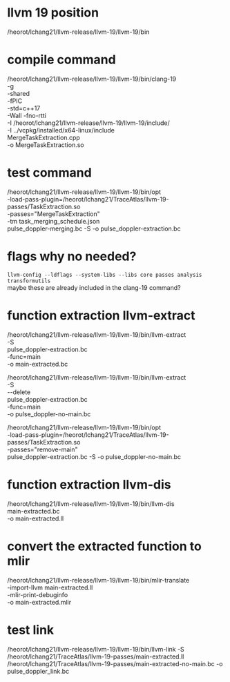 # llvm 19 position
/heorot/lchang21/llvm-release/llvm-19/llvm-19/bin

# compile command

/heorot/lchang21/llvm-release/llvm-19/llvm-19/bin/clang-19 \
        -g \
        -shared \
        -fPIC \
        -std=c++17 \
        -Wall -fno-rtti \
        -I /heorot/lchang21/llvm-release/llvm-19/llvm-19/include/ \
        -I ../vcpkg/installed/x64-linux/include \
        MergeTaskExtraction.cpp \
        -o MergeTaskExtraction.so

# test command

/heorot/lchang21/llvm-release/llvm-19/llvm-19/bin/opt \
    -load-pass-plugin=/heorot/lchang21/TraceAtlas/llvm-19-passes/TaskExtraction.so \
    -passes="MergeTaskExtraction" \
    -tm task_merging_schedule.json \
    pulse_doppler-merging.bc -S -o pulse_doppler-extraction.bc


# flags why no needed?
`llvm-config --ldflags --system-libs --libs core passes analysis transformutils` \
maybe these are already included in the clang-19 command?


# function extraction llvm-extract

/heorot/lchang21/llvm-release/llvm-19/llvm-19/bin/llvm-extract \
    -S \
    pulse_doppler-extraction.bc \
    -func=main \
    -o main-extracted.bc

/heorot/lchang21/llvm-release/llvm-19/llvm-19/bin/llvm-extract \
    -S \
    --delete \
    pulse_doppler-extraction.bc \
    -func=main \
    -o pulse_doppler-no-main.bc

/heorot/lchang21/llvm-release/llvm-19/llvm-19/bin/opt \
    -load-pass-plugin=/heorot/lchang21/TraceAtlas/llvm-19-passes/TaskExtraction.so \
    -passes="remove-main" \
    pulse_doppler-extraction.bc -S -o pulse_doppler-no-main.bc

# function extraction llvm-dis

/heorot/lchang21/llvm-release/llvm-19/llvm-19/bin/llvm-dis \
    main-extracted.bc \
    -o main-extracted.ll

# convert the extracted function to mlir

/heorot/lchang21/llvm-release/llvm-19/llvm-19/bin/mlir-translate \
    -import-llvm main-extracted.ll \
    -mlir-print-debuginfo \
    -o main-extracted.mlir

# test link
/heorot/lchang21/llvm-release/llvm-19/llvm-19/bin/llvm-link -S /heorot/lchang21/TraceAtlas/llvm-19-passes/main-extracted.ll /heorot/lchang21/TraceAtlas/llvm-19-passes/main-extracted-no-main.bc -o pulse_doppler_link.bc